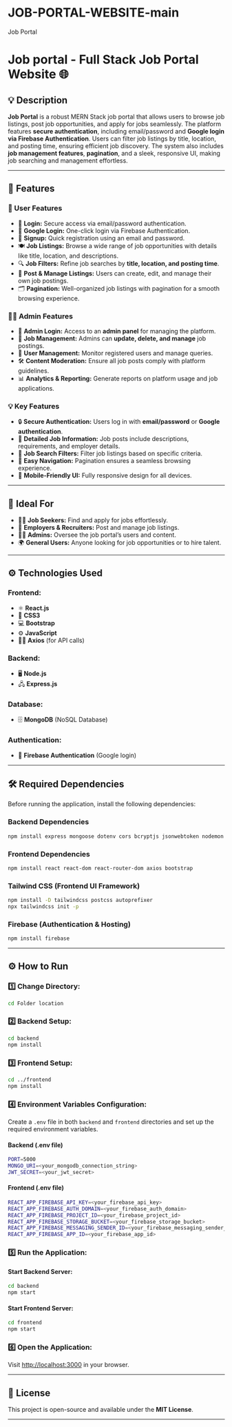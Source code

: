 # JOB-PORTAL-WEBSITE-main
 Job Portal
# Job portal - Full Stack Job Portal Website 🌐

## 💡 Description
**Job Portal** is a robust MERN Stack job portal that allows users to browse job listings, post job opportunities, and apply for jobs seamlessly. The platform features **secure authentication**, including email/password and **Google login via Firebase Authentication**. Users can filter job listings by title, location, and posting time, ensuring efficient job discovery. The system also includes **job management features**, **pagination**, and a sleek, responsive UI, making job searching and management effortless.

---

## 🚀 Features
### 👤 User Features
- 🔑 **Login:** Secure access via email/password authentication.
- 📧 **Google Login:** One-click login via Firebase Authentication.
- 📝 **Signup:** Quick registration using an email and password.
- 🍽️ **Job Listings:** Browse a wide range of job opportunities with details like title, location, and descriptions.
- 🔍 **Job Filters:** Refine job searches by **title, location, and posting time**.
- 💼 **Post & Manage Listings:** Users can create, edit, and manage their own job postings.
- 🗂️ **Pagination:** Well-organized job listings with pagination for a smooth browsing experience.

### 🧑‍💼 Admin Features
- 🔑 **Admin Login:** Access to an **admin panel** for managing the platform.
- 📝 **Job Management:** Admins can **update, delete, and manage** job postings.
- 👥 **User Management:** Monitor registered users and manage queries.
- 🛠️ **Content Moderation:** Ensure all job posts comply with platform guidelines.
- 📊 **Analytics & Reporting:** Generate reports on platform usage and job applications.

### 💡 Key Features
- 🔒 **Secure Authentication:** Users log in with **email/password** or **Google authentication**.
- 📑 **Detailed Job Information:** Job posts include descriptions, requirements, and employer details.
- 🎯 **Job Search Filters:** Filter job listings based on specific criteria.
- 🧭 **Easy Navigation:** Pagination ensures a seamless browsing experience.
- 📱 **Mobile-Friendly UI:** Fully responsive design for all devices.

---

## 🎯 Ideal For
- 👨‍💼 **Job Seekers:** Find and apply for jobs effortlessly.
- 🏢 **Employers & Recruiters:** Post and manage job listings.
- 🧑‍💼 **Admins:** Oversee the job portal’s users and content.
- 🌍 **General Users:** Anyone looking for job opportunities or to hire talent.

---

## ⚙️ Technologies Used
### **Frontend:**
- ⚛️ **React.js**
- 🎨 **CSS3**
- 💻 **Bootstrap**
- ⚙️ **JavaScript**
- 🧑‍💻 **Axios** (for API calls)

### **Backend:**
- 🖥️ **Node.js**
- 🖧 **Express.js**

### **Database:**
- 🗄️ **MongoDB** (NoSQL Database)

### **Authentication:**
- 🔐 **Firebase Authentication** (Google login)

---

## 🛠 Required Dependencies
Before running the application, install the following dependencies:

### **Backend Dependencies**
```sh
npm install express mongoose dotenv cors bcryptjs jsonwebtoken nodemon
```

### **Frontend Dependencies**
```sh
npm install react react-dom react-router-dom axios bootstrap
```

### **Tailwind CSS (Frontend UI Framework)**
```sh
npm install -D tailwindcss postcss autoprefixer
npx tailwindcss init -p
```

### **Firebase (Authentication & Hosting)**
```sh
npm install firebase
```

---

## ⚙️ How to Run

### **1️⃣ Change Directory:**
```sh
cd Folder location
```

### **2️⃣ Backend Setup:**
```sh
cd backend
npm install
```

### **3️⃣ Frontend Setup:**
```sh
cd ../frontend
npm install
```

### **4️⃣ Environment Variables Configuration:**
Create a `.env` file in both `backend` and `frontend` directories and set up the required environment variables.

#### **Backend (.env file)**
```sh
PORT=5000
MONGO_URI=<your_mongodb_connection_string>
JWT_SECRET=<your_jwt_secret>
```

#### **Frontend (.env file)**
```sh
REACT_APP_FIREBASE_API_KEY=<your_firebase_api_key>
REACT_APP_FIREBASE_AUTH_DOMAIN=<your_firebase_auth_domain>
REACT_APP_FIREBASE_PROJECT_ID=<your_firebase_project_id>
REACT_APP_FIREBASE_STORAGE_BUCKET=<your_firebase_storage_bucket>
REACT_APP_FIREBASE_MESSAGING_SENDER_ID=<your_firebase_messaging_sender_id>
REACT_APP_FIREBASE_APP_ID=<your_firebase_app_id>
```

### **5️⃣ Run the Application:**
#### **Start Backend Server:**
```sh
cd backend
npm start
```

#### **Start Frontend Server:**
```sh
cd frontend
npm start
```

### **6️⃣ Open the Application:**
Visit [http://localhost:3000](http://localhost:3000) in your browser.

---

## 📜 License
This project is open-source and available under the **MIT License**.

---

